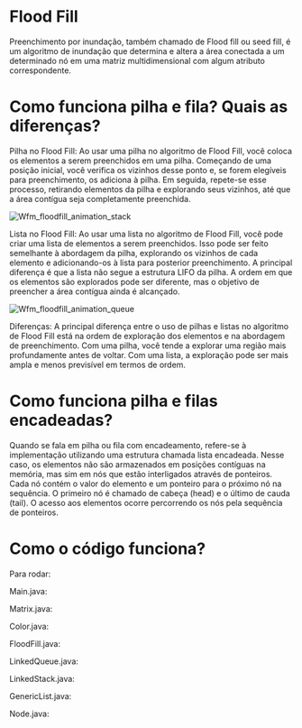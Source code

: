 # Flood Fill
Preenchimento por inundação, também chamado de Flood fill ou seed fill, é um algoritmo de inundação que determina e altera a área conectada a um determinado nó em uma matriz multidimensional com algum atributo correspondente.

# Como funciona pilha e fila? Quais as diferenças?

Pilha no Flood Fill:
Ao usar uma pilha no algoritmo de Flood Fill, você coloca os elementos a serem preenchidos em uma pilha. Começando de uma posição inicial, você verifica os vizinhos desse ponto e, se forem elegíveis para preenchimento, os adiciona à pilha. Em seguida, repete-se esse processo, retirando elementos da pilha e explorando seus vizinhos, até que a área contígua seja completamente preenchida.

![Wfm_floodfill_animation_stack](https://github.com/felipesphair/FloodFill/assets/107360437/26ba7d3b-0e5a-41c3-b2d5-78017a4d51fc)

Lista no Flood Fill:
Ao usar uma lista no algoritmo de Flood Fill, você pode criar uma lista de elementos a serem preenchidos. Isso pode ser feito semelhante à abordagem da pilha, explorando os vizinhos de cada elemento e adicionando-os à lista para posterior preenchimento. A principal diferença é que a lista não segue a estrutura LIFO da pilha. A ordem em que os elementos são explorados pode ser diferente, mas o objetivo de preencher a área contígua ainda é alcançado.

![Wfm_floodfill_animation_queue](https://github.com/felipesphair/FloodFill/assets/107360437/7756f108-57d5-4f67-bb57-48b375da9e3c)

Diferenças:
A principal diferença entre o uso de pilhas e listas no algoritmo de Flood Fill está na ordem de exploração dos elementos e na abordagem de preenchimento. Com uma pilha, você tende a explorar uma região mais profundamente antes de voltar. Com uma lista, a exploração pode ser mais ampla e menos previsível em termos de ordem.

# Como funciona pilha e filas encadeadas?

Quando se fala em pilha ou fila com encadeamento, refere-se à implementação utilizando uma estrutura chamada lista encadeada. Nesse caso, os elementos não são armazenados em posições contíguas na memória, mas sim em nós que estão interligados através de ponteiros. Cada nó contém o valor do elemento e um ponteiro para o próximo nó na sequência. O primeiro nó é chamado de cabeça (head) e o último de cauda (tail). O acesso aos elementos ocorre percorrendo os nós pela sequência de ponteiros.

# Como o código funciona?

Para rodar:

Main.java:

Matrix.java: 

Color.java:

FloodFill.java:

LinkedQueue.java:

LinkedStack.java:

GenericList.java:

Node.java:

